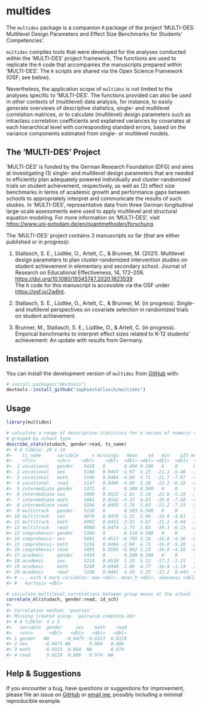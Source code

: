 
<!-- README.md is generated from README.Rmd. Please edit that file -->

# multides

<!-- badges: start -->
<!-- badges: end -->

The `multides` package is a companion `R` package of the project
‘MULTI-DES: Multilevel Design Parameters and Effect Size Benchmarks for
Students’ Competencies’.

`multides` compiles tools that were developed for the analyses conducted
within the ‘MULTI-DES’ project framework. The functions are used to
replicate the `R` code that accompanies the manuscripts prepared within
‘MULTI-DES’. The `R` scripts are shared via the Open Science Framework
(OSF; see below).

Nevertheless, the application scope of `multides` is not limited to the
analyses specific to ‘MULTI-DES’. The functions provided can also be
used in other contexts of (multilevel) data analysis, for instance, to
easily generate overviews of descriptive statistics, single- and
multilevel correlation matrices, or to calculate (multilevel) design
parameters such as intraclass correlation coefficients and explained
variances by covariates at each hierarchical level with corresponding
standard errors, based on the variance components estimated from single-
or multilevel models.

## The ‘MULTI-DES’ Project

‘MULTI-DES’ is funded by the German Research Foundation (DFG) and aims
at investigating (1) single- and multilevel design parameters that are
needed to efficiently plan adequately powered individually and
cluster-randomized trials on student achievement, respectively, as well
as (2) effect size benchmarks in terms of academic growth and
performance gaps between schools to appropriately interpret and
communicate the results of such studies. In ‘MULTI-DES’, representative
data from three German longitudinal large-scale assessments were used to
apply multilevel and structural equation modeling. For more information
on ‘MULTI-DES’, visit
<https://www.uni-potsdam.de/en/quantmethoden/forschung>.

The ‘MULTI-DES’ project contains 3 manuscripts so far (that are either
published or in progress):  
1) Stallasch, S. E., Lüdtke, O., Artelt, C., & Brunner, M. (2021).
Multilevel design parameters to plan cluster-randomized intervention
studies on student achievement in elementary and secondary school.
Journal of Research on Educational Effectiveness, 14, 172–206.
<https://doi.org/10.1080/19345747.2020.1823539>  
The `R` code for this manuscript is accessible via the OSF under
<https://osf.io/2w8nt>.

2.  Stallasch, S. E., Lüdtke, O., Artelt, C., & Brunner, M. (in
    progress). Single- and multilevel perspectives on covariate
    selection in randomized trials on student achievement.

3.  Brunner, M., Stallasch, S. E., Lüdtke, O., & Artelt, C. (in
    progress). Empirical benchmarks to interpret effect sizes related to
    K-12 students’ achievement: An update with results from Germany.

## Installation

You can install the development version of `multides` from
[GitHub](https://github.com/) with:

``` r
# install.packages("devtools")
devtools::install_github("sophiestallasch/multides")
```

## Usage

``` r
library(multides)

# calculate a range of descriptive statistics for a series of numeric variables,
# grouped by school type
describe_stats(studach, gender:read, ts_name)
#> # A tibble: 20 x 14
#>    ts_name      variable     n missings   mean    sd   min    p25 median     p75
#>    <fct>        <chr>    <dbl>    <dbl>  <dbl> <dbl> <dbl>  <dbl>  <dbl>   <dbl>
#>  1 vocational   gender    5410   0       0.496 0.500   0    0      0      1     
#>  2 vocational   ses       5168   0.0447 -1.97  5.15  -21.1 -5.48  -1.90   1.56  
#>  3 vocational   math      5148   0.0484 -4.84  4.71  -21.7 -7.97  -4.76  -1.71  
#>  4 vocational   read      5147   0.0486 -4.66  5.18  -22.2 -8.18  -4.70  -1.05  
#>  5 intermediate gender    5372   0       0.500 0.500   0    0      0      1     
#>  6 intermediate ses       5090   0.0525 -1.81  5.10  -22.8 -5.19  -1.79   1.63  
#>  7 intermediate math      5081   0.0542 -4.37  4.63  -19.6 -7.50  -4.37  -1.23  
#>  8 intermediate read      5106   0.0495 -3.78  5.02  -21.2 -7.15  -3.76  -0.354 
#>  9 multitrack   gender    5228   0       0.503 0.500   0    0      1      1     
#> 10 multitrack   ses       4979   0.0476 -1.31  5.06  -19.9 -4.61  -1.28   2.08  
#> 11 multitrack   math      4992   0.0451 -3.32  4.67  -21.2 -6.44  -3.30  -0.0765
#> 12 multitrack   read      4980   0.0474 -2.75  5.05  -19.1 -6.15  -2.76   0.721 
#> 13 comprehensi~ gender    5366   0       0.510 0.500   0    0      1      1     
#> 14 comprehensi~ ses       5091   0.0512 -0.795 5.18  -18.8 -4.36  -0.855  2.69  
#> 15 comprehensi~ math      5116   0.0466 -2.04  4.75  -19.0 -5.28  -2.09   1.32  
#> 16 comprehensi~ read      5095   0.0505 -0.982 5.23  -19.8 -4.56  -0.983  2.61  
#> 17 academic     gender    5494   0       0.509 0.500   0    0      1      1     
#> 18 academic     ses       5214   0.0510  1.20  5.12  -17.2 -2.21   1.24   4.68  
#> 19 academic     math      5248   0.0448  2.06  4.77  -16.4 -1.14   2.10   5.24  
#> 20 academic     read      5230   0.0481  4.16  5.25  -12.2  0.443  4.05   7.77  
#> # ... with 4 more variables: max <dbl>, mean_h <dbl>, skewness <dbl>,
#> #   kurtosis <dbl>

# calculate multilevel correlations between group means at the school level
correlate_ml(studach, gender:read, id_sch)
#> 
#> Correlation method: 'pearson'
#> Missing treated using: 'pairwise.complete.obs'
#> # A tibble: 4 x 5
#>   variable  gender     ses    math    read
#>   <chr>      <dbl>   <dbl>   <dbl>   <dbl>
#> 1 gender   NA      -0.0475 -0.0323  0.0129
#> 2 ses      -0.0475 NA       0.884   0.886 
#> 3 math     -0.0323  0.884  NA       0.974 
#> 4 read      0.0129  0.886   0.974  NA
```

## Help & Suggestions

If you encounter a bug, have questions or suggestions for improvement,
please file an issue on
[GitHub](https://github.com/sophiestallasch/multides/issues) or [email
me](mailto:sophie.stallasch@gmail.com), possibly including a minimal
reproducible example.
